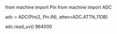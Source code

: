 
from machine import Pin
from machine import ADC

adc = ADC(Pin(2, Pin.IN), atten=ADC.ATTN_11DB)

adc.read_uv()
964000

